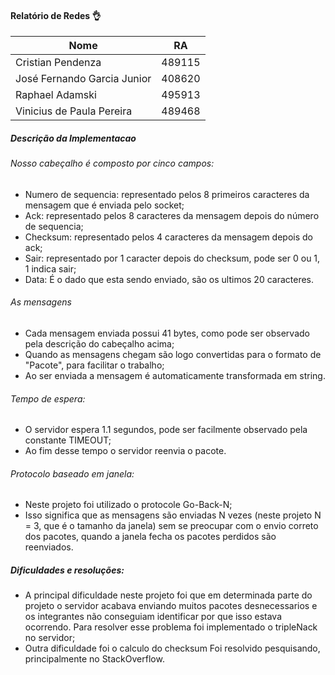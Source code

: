 #### Relatório de Redes :ok_hand:
Nome | RA
---------------------------|-------
Cristian Pendenza | 489115
José Fernando Garcia Junior| 408620
Raphael Adamski| 495913
Vinicius de Paula Pereira | 489468

##### Descrição da Implementacao

###### Nosso cabeçalho é composto por cinco campos:
 - Numero de sequencia: representado pelos 8 primeiros caracteres da mensagem que é enviada pelo socket;
 - Ack: representado pelos 8 caracteres da mensagem depois do número de sequencia;
 - Checksum: representado pelos 4 caracteres da mensagem depois do ack;
 - Sair: representado por 1 caracter depois do checksum, pode ser 0 ou 1, 1 indica sair;
 - Data: É o dado que esta sendo enviado, são os ultimos 20 caracteres.
###### As mensagens
 - Cada mensagem enviada possui 41 bytes, como pode ser observado pela descrição do cabeçalho acima;
 - Quando as mensagens chegam são logo convertidas para o formato de "Pacote", para facilitar o trabalho;
 - Ao ser enviada a mensagem é automaticamente transformada em string.
###### Tempo de espera:
 - O servidor espera 1.1 segundos, pode ser facilmente observado pela constante TIMEOUT;
 - Ao fim desse tempo o servidor reenvia o pacote.
###### Protocolo baseado em janela:
 - Neste projeto foi utilizado o protocole Go-Back-N;
 - Isso significa que as mensagens são enviadas N vezes (neste projeto N = 3, que é o tamanho da janela) sem se preocupar com o envio correto dos pacotes, quando a janela fecha os pacotes perdidos são reenviados.

##### Dificuldades e resoluções:
  - A principal dificuldade neste projeto foi que em determinada parte do projeto o servidor acabava enviando muitos pacotes desnecessarios e os integrantes não conseguiam identificar por que isso estava ocorrendo. Para resolver esse problema foi implementado o tripleNack no servidor;
  - Outra dificuldade foi o calculo do checksum Foi resolvido pesquisando, principalmente no StackOverflow.

